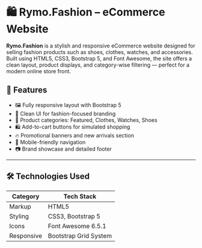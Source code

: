 # 🛍️ Rymo.Fashion – eCommerce Website

**Rymo.Fashion** is a stylish and responsive eCommerce website designed for selling fashion products such as shoes, clothes, watches, and accessories. Built using HTML5, CSS3, Bootstrap 5, and Font Awesome, the site offers a clean layout, product displays, and category-wise filtering — perfect for a modern online store front.

## 🧩 Features

- 🖼️ Fully responsive layout with Bootstrap 5
- 🎨 Clean UI for fashion-focused branding
- 🛒 Product categories: Featured, Clothes, Watches, Shoes
- 🛍️ Add-to-cart buttons for simulated shopping
- 🔥 Promotional banners and new arrivals section
- 📱 Mobile-friendly navigation
- 📷 Brand showcase and detailed footer

---

## 🛠️ Technologies Used

| Category    | Tech Stack                                   |
|-------------|-----------------------------------------------|
| Markup      | HTML5                                         |
| Styling     | CSS3, Bootstrap 5                             |
| Icons       | Font Awesome 6.5.1                            |
| Responsive  | Bootstrap Grid System                         |

